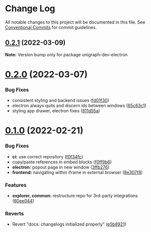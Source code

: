 # Change Log

All notable changes to this project will be documented in this file.
See [Conventional Commits](https://conventionalcommits.org) for commit guidelines.

## [0.2.1](https://github.com/unigraph-dev/unigraph-dev/compare/v0.2.0...v0.2.1) (2022-03-09)

**Note:** Version bump only for package unigraph-dev-electron





# [0.2.0](https://github.com/TheExGenesis/unigraph-dev/compare/v0.1.0...v0.2.0) (2022-03-07)


### Bug Fixes

* consistent styling and backend issues ([fd01f30](https://github.com/TheExGenesis/unigraph-dev/commit/fd01f30c684aac116cb3b8290ca962d17a567452))
* electron always quits and discern ids between windows ([65c63c1](https://github.com/TheExGenesis/unigraph-dev/commit/65c63c1176f81abfebe81a2e3aa313032aef8afb))
* styling app drawer, electron fixes ([811d55a](https://github.com/TheExGenesis/unigraph-dev/commit/811d55a04823920c8d53a1ee9df2f8ad43fe6419))





# [0.1.0](https://github.com/TheExGenesis/unigraph-dev/compare/v0.1.10...v0.1.0) (2022-02-21)


### Bug Fixes

* **ci:** use correct repository ([f0f34fc](https://github.com/TheExGenesis/unigraph-dev/commit/f0f34fce8ec4eb918805e9b63d9c3245d2baf0c3))
* copy/paste references in embed blocks ([f0ff9b6](https://github.com/TheExGenesis/unigraph-dev/commit/f0ff9b633f0282348425fb909a3f5d768a54b86d))
* **electron:** popout page in new window ([3ffb276](https://github.com/TheExGenesis/unigraph-dev/commit/3ffb276ad0b37b0f1a54ebce1364ded8e8dcc2a1))
* **frontend:** navigating within iframe in external browser ([8e307f8](https://github.com/TheExGenesis/unigraph-dev/commit/8e307f8246e55909ef93a3600bb567d518431b53))


### Features

* **explorer, common:** restructure repo for 3rd-party integrations ([60ee044](https://github.com/TheExGenesis/unigraph-dev/commit/60ee0440e104163a280a6bbf6ecafeaf74f30945))


### Reverts

* Revert "docs: changelogs initialized properly" ([e5b8921](https://github.com/TheExGenesis/unigraph-dev/commit/e5b89215d19fb7478cd76898e6473544f21c773e))
